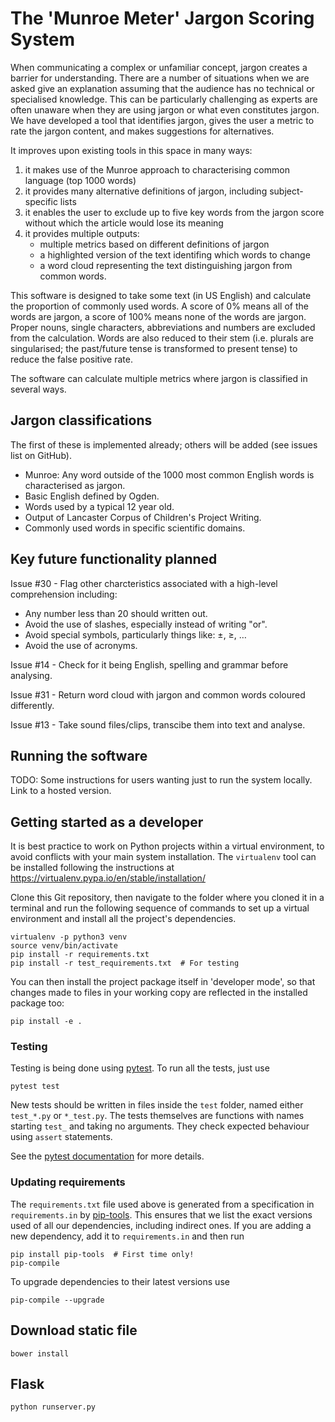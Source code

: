# The 'Munroe Meter' Jargon Scoring System

When communicating a complex or unfamiliar concept, jargon creates a barrier for
understanding. There are a number of situations when we are asked give an explanation
assuming that the audience has no technical or specialised knowledge. This can be
particularly challenging as experts are often unaware when they are using jargon or what
even constitutes jargon. We have developed a tool that identifies jargon, gives the
user a metric to rate the jargon content, and makes suggestions for alternatives.

It improves upon existing tools in this space in many ways:

1. it makes use of the Munroe approach to characterising common language (top 1000 words)
2. it provides many alternative definitions of jargon, including subject-specific lists
3. it enables the user to exclude up to five key words from the jargon score without which
   the article would lose its meaning
4. it provides multiple outputs:
    * multiple metrics based on different definitions of jargon
    * a highlighted version of the text identifing which words to change
    * a word cloud representing the text distinguishing jargon from common words.

This software is designed to take some text (in US English) and calculate the proportion of commonly used words.
A score of 0% means all of the words are jargon, a score of 100% means none of the words are jargon.
Proper nouns, single characters, abbreviations and numbers are excluded from the calculation.
Words are also reduced to their stem
(i.e. plurals are singularised;
the past/future tense is transformed to present tense)
to reduce the false positive rate.

The software can calculate multiple metrics where jargon is classified in several ways.

## Jargon classifications

The first of these is implemented already; others will be added (see issues list on GitHub).

* Munroe: Any word outside of the 1000 most common English words is characterised as jargon.
* Basic English defined by Ogden.
* Words used by a typical 12 year old.
* Output of Lancaster Corpus of Children's Project Writing.
* Commonly used words in specific scientific domains.

## Key future functionality planned

Issue #30 - Flag other charcteristics associated with a high-level comprehension including:
- Any number less than 20 should written out.
- Avoid the use of slashes, especially instead of writing "or".
- Avoid special symbols, particularly things like: ±, ≥, …
- Avoid the use of acronyms.

Issue #14 - Check for it being English, spelling and grammar before analysing.

Issue #31 - Return word cloud with jargon and common words coloured differently.

Issue #13 - Take sound files/clips, transcibe them into text and analyse.

## Running the software

TODO: Some instructions for users wanting just to run the system locally.
Link to a hosted version.

## Getting started as a developer

It is best practice to work on Python projects within a virtual environment,
to avoid conflicts with your main system installation. The `virtualenv` tool
can be installed following the instructions at
https://virtualenv.pypa.io/en/stable/installation/

Clone this Git repository, then navigate to the folder where you cloned it
in a terminal and run the following sequence of commands to set up a virtual
environment and install all the project's dependencies.

```
virtualenv -p python3 venv
source venv/bin/activate
pip install -r requirements.txt
pip install -r test_requirements.txt  # For testing
```

You can then install the project package itself in 'developer mode', so that
changes made to files in your working copy are reflected in the installed
package too:

```
pip install -e .
```

### Testing

Testing is being done using [pytest][pytest]. To run all the tests, just use

```
pytest test
```

New tests should be written in files inside the `test` folder, named either
`test_*.py` or `*_test.py`. The tests themselves are functions with names
starting `test_` and taking no arguments. They check expected behaviour using
`assert` statements.

See the [pytest documentation][test-discovery] for more details.

### Updating requirements

The `requirements.txt` file used above is generated from a specification in
`requirements.in` by [pip-tools][pip-tools]. This ensures that we list the
exact versions used of all our dependencies, including indirect ones. If you
are adding a new dependency, add it to `requirements.in` and then run

```
pip install pip-tools  # First time only!
pip-compile
```

To upgrade dependencies to their latest versions use

```
pip-compile --upgrade
```

## Download static file

```
bower install
```

## Flask

```
python runserver.py
```

[pytest]: http://doc.pytest.org/en/latest/contents.html
[pip-tools]: https://github.com/nvie/pip-tools
[test-discovery]: http://doc.pytest.org/en/latest/goodpractices.html#test-discovery
